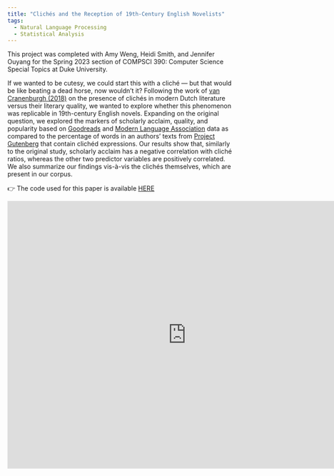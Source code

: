 ```yaml
---
title: "Clichés and the Reception of 19th-Century English Novelists"
tags:
  - Natural Language Processing
  - Statistical Analysis
---
```


This project was completed with Amy Weng, Heidi Smith, and Jennifer Ouyang for the Spring 2023 section of COMPSCI 390: Computer Science Special Topics at Duke University. 

If we wanted to be cutesy, we could start this with a cliché — but that would be like beating a dead horse, now wouldn’t it? Following the work of [van Cranenburgh (2018)](https://aclanthology.org/W18-4504/) on the presence of clichés in modern Dutch literature versus their literary quality, we wanted to explore whether this phenomenon was replicable in 19th-century English novels. Expanding on the original question, we explored the markers of scholarly acclaim, quality, and popularity based on [Goodreads](https://www.goodreads.com/) and [Modern Language Association](https://www.mla.org/) data as compared to the percentage of words in an authors’ texts from [Project Gutenberg](https://www.gutenberg.org/) that contain clichéd expressions. Our results show that, similarly to the original study, scholarly acclaim has a negative correlation with cliché ratios, whereas the other two predictor variables are positively correlated. We also summarize our findings vis-à-vis the clichés themselves, which are present in our corpus. 

👉 The code used for this paper is available [HERE](https://github.com/amycweng/cliches-and-19th-Century-English-Novelists.git)

<embed src="https://hollyyfc.github.io/docus/final_paper.pdf" width="800" height="600" type="application/pdf">











